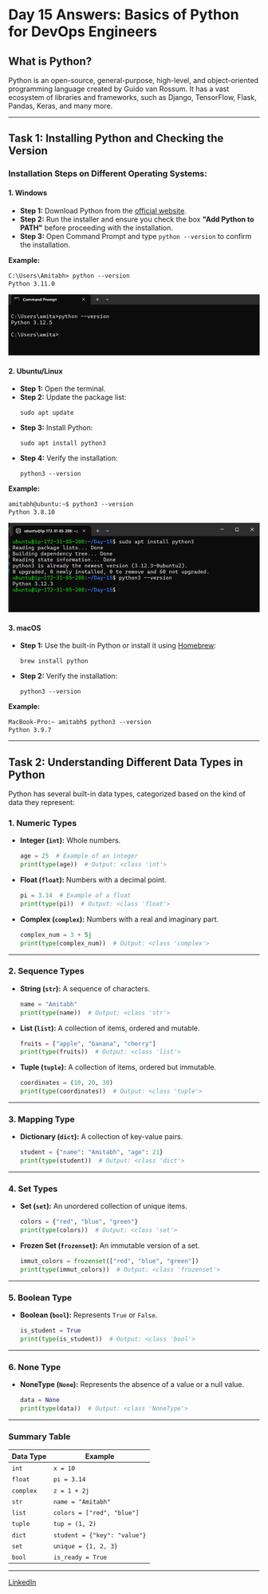 # Day 15 Answers: Basics of Python for DevOps Engineers

## What is Python?

Python is an open-source, general-purpose, high-level, and object-oriented programming language created by Guido van Rossum. It has a vast ecosystem of libraries and frameworks, such as Django, TensorFlow, Flask, Pandas, Keras, and many more.


---

## Task 1: Installing Python and Checking the Version

### Installation Steps on Different Operating Systems:

#### **1. Windows**
- **Step 1:** Download Python from the [official website](https://www.python.org/downloads/).
- **Step 2:** Run the installer and ensure you check the box **"Add Python to PATH"** before proceeding with the installation.
- **Step 3:** Open Command Prompt and type `python --version` to confirm the installation.

**Example:**
```shell
C:\Users\Amitabh> python --version
Python 3.11.0
```

![windows_installation](image/windows.png)



#### **2. Ubuntu/Linux**
- **Step 1:** Open the terminal.
- **Step 2:** Update the package list:
  ```shell
  sudo apt update
  ```
- **Step 3:** Install Python:
  ```shell
  sudo apt install python3
  ```
- **Step 4:** Verify the installation:
  ```shell
  python3 --version
  ```

**Example:**
```shell
amitabh@ubuntu:~$ python3 --version
Python 3.8.10
```

![ubuntu_installation](image/ubuntu.png)



#### **3. macOS**
- **Step 1:** Use the built-in Python or install it using [Homebrew](https://brew.sh/):
  ```shell
  brew install python
  ```
- **Step 2:** Verify the installation:
  ```shell
  python3 --version
  ```

**Example:**
```shell
MacBook-Pro:~ amitabh$ python3 --version
Python 3.9.7
```

---

## Task 2: Understanding Different Data Types in Python

Python has several built-in data types, categorized based on the kind of data they represent:

### **1. Numeric Types**
- **Integer (`int`):** Whole numbers.
  ```python
  age = 25  # Example of an integer
  print(type(age))  # Output: <class 'int'>
  ```

- **Float (`float`):** Numbers with a decimal point.
  ```python
  pi = 3.14  # Example of a float
  print(type(pi))  # Output: <class 'float'>
  ```

- **Complex (`complex`):** Numbers with a real and imaginary part.
  ```python
  complex_num = 3 + 5j
  print(type(complex_num))  # Output: <class 'complex'>
  ```

---

### **2. Sequence Types**
- **String (`str`):** A sequence of characters.
  ```python
  name = "Amitabh"
  print(type(name))  # Output: <class 'str'>
  ```

- **List (`list`):** A collection of items, ordered and mutable.
  ```python
  fruits = ["apple", "banana", "cherry"]
  print(type(fruits))  # Output: <class 'list'>
  ```

- **Tuple (`tuple`):** A collection of items, ordered but immutable.
  ```python
  coordinates = (10, 20, 30)
  print(type(coordinates))  # Output: <class 'tuple'>
  ```

---

### **3. Mapping Type**
- **Dictionary (`dict`):** A collection of key-value pairs.
  ```python
  student = {"name": "Amitabh", "age": 21}
  print(type(student))  # Output: <class 'dict'>
  ```

---

### **4. Set Types**
- **Set (`set`):** An unordered collection of unique items.
  ```python
  colors = {"red", "blue", "green"}
  print(type(colors))  # Output: <class 'set'>
  ```

- **Frozen Set (`frozenset`):** An immutable version of a set.
  ```python
  immut_colors = frozenset(["red", "blue", "green"])
  print(type(immut_colors))  # Output: <class 'frozenset'>
  ```

---

### **5. Boolean Type**
- **Boolean (`bool`):** Represents `True` or `False`.
  ```python
  is_student = True
  print(type(is_student))  # Output: <class 'bool'>
  ```

---

### **6. None Type**
- **NoneType (`None`):** Represents the absence of a value or a null value.
   ```python
   data = None
   print(type(data))  # Output: <class 'NoneType'>
   ```

---

### **Summary Table**

| Data Type   | Example                     |
|-------------|-----------------------------|
| `int`       | `x = 10`                   |
| `float`     | `pi = 3.14`                |
| `complex`   | `z = 1 + 2j`               |
| `str`       | `name = "Amitabh"`         |
| `list`      | `colors = ["red", "blue"]` |
| `tuple`     | `tup = (1, 2)`             |
| `dict`      | `student = {"key": "value"}` |
| `set`       | `unique = {1, 2, 3}`       |
| `bool`      | `is_ready = True`          |


---



[LinkedIn](https://www.linkedin.com/in/amitabh-devops/)
